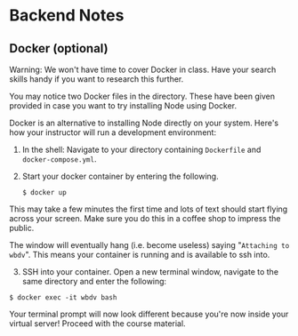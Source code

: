 # Backend Notes
## Docker (optional)
Warning: We won't have time to cover Docker in class. Have your search skills handy if you want to research this further.

You may notice two Docker files in the directory. These have been given provided in case you want to try installing Node using Docker.

Docker is an alternative to installing Node directly on your system. Here's how your instructor will run a development environment:

1. In the shell: Navigate to your directory containing `Dockerfile` and `docker-compose.yml`.

2. Start your docker container by entering the following. 

    ```shell
    $ docker up
    ```

This may take a few minutes the first time and lots of text should start flying across your screen. Make sure you do this in a coffee shop to impress the public.

The window will eventually hang (i.e. become useless) saying "`Attaching to wbdv`". This means your container is running and is available to ssh into.

3. SSH into your container. Open a new terminal window, navigate to the same directory and enter the following:

```shell
$ docker exec -it wbdv bash
```

Your terminal prompt will now look different because you're now inside your virtual server! Proceed with the course material.